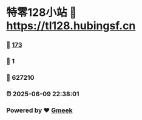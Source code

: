 # 特零128小站 :link: https://tl128.hubingsf.cn 
### :page_facing_up: [173](https://tl128.hubingsf.cn/tag.html) 
### :speech_balloon: 1 
### :hibiscus: 627210 
### :alarm_clock: 2025-06-09 22:38:01 
### Powered by :heart: [Gmeek](https://github.com/Meekdai/Gmeek)
